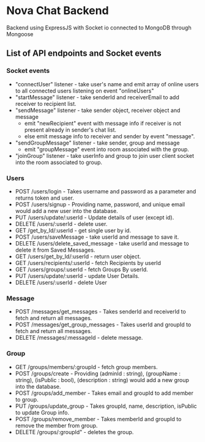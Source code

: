 # Nova Chat Backend  

Backend using ExpressJS with Socket io connected to MongoDB through Mongoose

## List of API endpoints and Socket events

### Socket events

- "connectUser" listener - take user's name and emit array of online users to all connected users listening on event "onlineUsers"
- "startMessage" listener - take senderId and receiverEmail to add receiver to recipient list.
- "sendMessage" listener - take sender object, receiver object and message
  -  emit "newRecipient" event with message info if receiver is not present already in sender's chat list.
  -  else emit message info to receiver and sender by event "message".
- "sendGroupMessage" listener - take sender, group and message
  - emit "groupMessage" event into room associated with the group.
- "joinGroup" listener - take userInfo and group to join user client socket into the room associated to group.
  
### Users

- POST /users/login - Takes username and password as a parameter and returns token and user.
- POST /users/signup - Providing name, password, and unique email would add a new user into the database.
- PUT  /users/update/:userId - Update details of user (except id).
- DELETE /users/:userId - delete user.
- GET  /get_by_Id/:userId  - get single user by id.
- POST /users/saveMessage - take userId and message to save it.
- DELETE /users/delete_saved_message  - take userId and message to delete it from Saved Messages.
- GET /users/get_by_Id/:userId - return user object.
- GET /users/recipients/:userId - fetch Recipients by userId
- GET /users/groups/:userId  - fetch Groups By userId.
- PUT /users/update/:userId - update User Details.
- DELETE /users/:userId - delete User

### Message

- POST /messages/get_messages - Takes senderId and receiverId to fetch and return all messages.
- POST /messages/get_group_messages - Takes userId and groupId to fetch and return all messages.
- DELETE /messages/:messageId - delete message.
  
### Group
- GET /groups/members/:groupId - fetch group members.
- POST /groups/create - Providing (adminId : string), (groupName : string), (isPublic : bool), (description : string) would add a new group into the database.
- POST /groups/add_member - Takes email and groupId to add member to group.
- PUT /groups/update_group - Takes groupId, name, description, isPublic to update Group info.
- POST /groups/remove_member - Takes memberId and groupId to remove the member from group.
- DELETE /groups/:groupId" - deletes the group.
